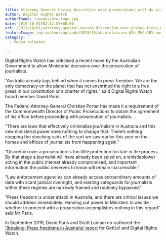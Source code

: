 ```yaml
---
title: Attorney General having discretion over prosecutions will do virtually nothing for press freedom
author: Digital Rights Watch
authorThumb: /images/drw-logo.jpg
date: 2019-10-01T02:12:57+00:00
url: /2019/10/01/attorney-general-having-discretion-over-prosecutions-will-do-virtually-nothing-for-press-freedom/
featureImage: /wp-content/uploads/2019/10/absolutvision-WYd_PkCa1BY-unsplash-scaled.jpg
category:
  - Media releases

---
```

Digital Rights Watch has criticised a recent move by the Australian Government to allow Ministerial decisions over the prosecution of journalists.

"Australia already lags behind when it comes to press freedom. We are the only democracy on the planet that has not enshrined the right to a free press in our constitution or a charter of rights," said Digital Rights Watch board member David Paris.

The Federal Attorney-General Christian Porter has made it a requirement of the Commonwealth Director of Public Prosecutions to obtain the agreement of his office before proceeding with prosecution of journalists.

"There are laws that effectively criminalise journalism in Australia and this new ministerial power does nothing to change that. There&#8217;s nothing stopping the shocking raids of the sort we saw earlier this year on the homes and offices of journalists from happening again."

"Discretion over a prosecution is too little protection too late in the process. By that stage a journalist will have already been spied on, a whistleblower acting in the public interest already compromised, and important information the public deserves to know will remain inaccessible."

<p style="text-align:left">
  "Law enforcement agencies can already access extraordinary amounts of data with scant judicial oversight, and existing safeguards for journalists within these regimes are narrowly framed and routinely bypassed."
</p>

"Press freedom is under attack in Australia, and there are critical issues we should address immediately. Handing out power to Ministers to decide whether to proceed with a prosecution accomplishes nothing in this regard" said Mr Paris.

In September 2019, David Paris and Scott Ludlam co-authored the ['Breaking: Press freedoms in Australia' report][1] for GetUp! and Digital Rights Watch.

 [1]: https://digitalrightswatch.org.au/2019/09/18/breaking-press-freedom-in-australia/
